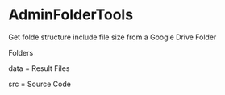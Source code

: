 # AdminFolderTools
 Get folde structure include file size from a Google Drive Folder

 Folders
 
 data = Result Files
 
 src = Source Code
